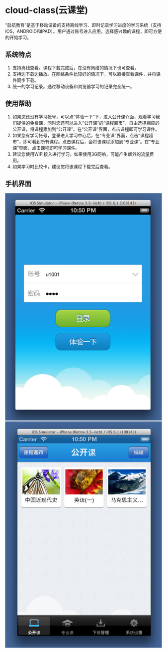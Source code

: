 # cloud-class(云课堂)
“启航教育”是基于移动设备的支持离线学习、即时记录学习进度的学习系统（支持IOS，ANDROID和IPAD）。用户通过账号进入应用，选择感兴趣的课程，即可方便的开始学习。

## 系统特点
1. 支持离线查看。课程下载完成后，在没有网络的情况下也可查看。
2. 支持边下载边播放。在网络条件比较好的情况下，可以直接查看课件，并将课件同步下载。
3. 统一的学习记录。通过移动设备和浏览器学习的记录完全统一。

## 使用帮助
1. 如果您还没有学习帐号，可以点“体验一下”下，进入公开课介面，观看学习我们提供的免费课，同时您还可以进入“公开课”的“课程超市”，自由选择相应的公开课，将课程添加到“公开课”。在“公开课”界面，点击课程即可学习课件。
2. 如果您有学习帐号，登录进入学习中心后，在“专业课”界面，点击“课程超市”，即可看到所有课程。点击课程后，会将该课程添加到“专业课”。在“专业课”界面，点击课程即可学习课件。
3. 建议您使用WIFI接入进行学习，如果使用3G网络，可能产生额外的流量费用。
4. 如果学习时比较卡，建议您将该课程下载完后查看。

## 手机界面
![](doc/screenshots/ios-phone/1.jpg)
![](doc/screenshots/ios-phone/2.jpg)
